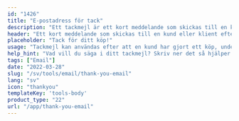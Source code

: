 ```yaml
---
id: "1426"
title: "E-postadress för tack"
description: "Ett tackmejl är ett kort meddelande som skickas till en kund eller klient efter att de har gjort ett köp, undertecknat ett kontrakt eller genomfört någon annan åtgärd. Syftet med ett tackmejl är att visa uppskattning för verksamheten och att bygga upp goodwill och relation."
header: "Ett kort meddelande som skickas till en kund eller klient efter att de har slutfört en åtgärd."
placeholder: "Tack för ditt köp!"
usage: "Tackmejl kan användas efter att en kund har gjort ett köp, undertecknat ett kontrakt eller genomfört någon annan åtgärd."
help_hint: "Vad vill du säga i ditt tackmejl? Skriv ner det så hjälper vi dig att skapa ett stilfullt mejl."
tags: ["Email"]
date: "2022-03-28"
slug: "/sv/tools/email/thank-you-email"
lang: "sv"
icon: "thankyou"
templateKey: 'tools-body'
product_type: "22"
url: "/app/thank-you-email"
---
```

